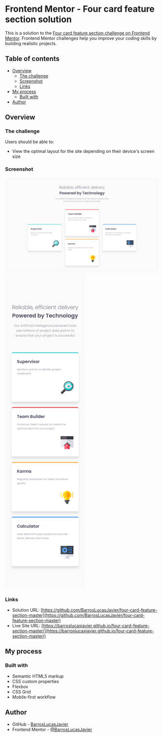 # Frontend Mentor - Four card feature section solution

This is a solution to the [Four card feature section challenge on Frontend Mentor](https://www.frontendmentor.io/challenges/four-card-feature-section-weK1eFYK). Frontend Mentor challenges help you improve your coding skills by building realistic projects. 

## Table of contents

- [Overview](#overview)
  - [The challenge](#the-challenge)
  - [Screenshot](#screenshot)
  - [Links](#links)
- [My process](#my-process)
  - [Built with](#built-with)
- [Author](#author)


## Overview

### The challenge

Users should be able to:

- View the optimal layout for the site depending on their device's screen size

### Screenshot

![Desktop](./design/screenshots/ScreenshotDesktop.png)
![Mobile](./design/screenshots/ScreenshotMobile.png)

### Links

- Solution URL: [https://github.com/BarrosLucasJavier/four-card-feature-section-master](https://github.com/BarrosLucasJavier/four-card-feature-section-master)
- Live Site URL: [https://barroslucasjavier.github.io/four-card-feature-section-master/](https://barroslucasjavier.github.io/four-card-feature-section-master/)

## My process

### Built with

- Semantic HTML5 markup
- CSS custom properties
- Flexbox
- CSS Grid
- Mobile-first workflow

## Author

- GitHub - [BarrosLucasJavier](https://github.com/BarrosLucasJavier)
- Frontend Mentor - [@BarrosLucasJavier](https://www.frontendmentor.io/profile/BarrosLucasJavier)

